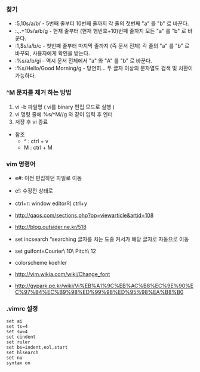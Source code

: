 ### 찾기
* :5,10s/a/b/     - 5번째 줄부터 10번째 줄까지 각 줄의 첫번째 "a" 를 "b" 로 바꾼다.
* :.,.+10s/a/b/g  - 현재 줄부터 (현재 행번호+10)번째 줄까지 모든 "a" 를 "b" 로 바꾼다.
* :1,$s/a/b/c     - 첫번째 줄부터 마지막 줄까지 (즉 문서 전체) 각 줄의 "a" 를 "b" 로 바꾸되, 사용자에게 확인을 받는다.
* :%s/a/b/gi      - 역시 문서 전체에서 "a" 와 "A" 를 "b" 로 바꾼다.
* :%s/Hello/Good Morning/g - 당연히... 두 글자 이상의 문자열도 검색 및 치환이 가능하다.

### ^M 문자를 제거 하는 방법
1. vi -b 파일명 ( vi를 binary 편집 모드로 실행 )
1. vi 명령 줄에 %s/^M//g 와 같이 입력 후 엔터
1. 저장 후 vi 종료
* 참조
  * ^ : ctrl + v
  * M : ctrl + M

### vim 명령어
* e#: 이전 편집하던 파일로 이동
* e!: 수정전 상태로
* ctrl+r: window editor의 ctrl+y
* http://qaos.com/sections.php?op=viewarticle&artid=108
* http://blog.outsider.ne.kr/518
* set incsearch “searching 글자를 치는 도중 커서가 해당 글자로 자동으로 이동
* set guifont=Courier\ 10\ Pitch\ 12
* colorscheme koehler
 
* http://vim.wikia.com/wiki/Change_font
* http://gypark.pe.kr/wiki/Vi%EB%A1%9C%EB%AC%B8%EC%9E%90%EC%97%B4%EC%B9%98%ED%99%98%ED%95%98%EA%B8%B0



### .vimrc 설정
```
set ai
set ts=4
set sw=4
set cindent
set ruler
set bs=indent,eol,start
set hlsearch
set nu
syntax on
```
